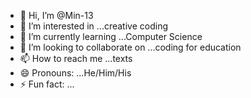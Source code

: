 - 👋 Hi, I’m @Min-13
- 👀 I’m interested in ...creative coding
- 🌱 I’m currently learning ...Computer Science
- 💞️ I’m looking to collaborate on ...coding for education 
- 📫 How to reach me ...texts
- 😄 Pronouns: ...He/Him/His
- ⚡ Fun fact: ...

<!---
Min-13/Min-13 is a ✨ special ✨ repository because its `README.md` (this file) appears on your GitHub profile.
You can click the Preview link to take a look at your changes.
--->
